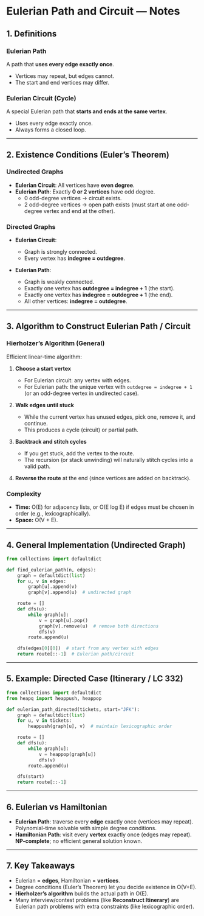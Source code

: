 # Eulerian Path and Circuit — Notes

## 1. Definitions

### Eulerian Path
A path that **uses every edge exactly once**.  
- Vertices may repeat, but edges cannot.  
- The start and end vertices may differ.

### Eulerian Circuit (Cycle)
A special Eulerian path that **starts and ends at the same vertex**.  
- Uses every edge exactly once.  
- Always forms a closed loop.

---

## 2. Existence Conditions (Euler’s Theorem)

### Undirected Graphs
- **Eulerian Circuit**: All vertices have **even degree**.  
- **Eulerian Path**: Exactly **0 or 2 vertices** have odd degree.  
  - 0 odd-degree vertices → circuit exists.  
  - 2 odd-degree vertices → open path exists (must start at one odd-degree vertex and end at the other).

### Directed Graphs
- **Eulerian Circuit**:  
  - Graph is strongly connected.  
  - Every vertex has **indegree = outdegree**.  

- **Eulerian Path**:  
  - Graph is weakly connected.  
  - Exactly one vertex has **outdegree = indegree + 1** (the start).  
  - Exactly one vertex has **indegree = outdegree + 1** (the end).  
  - All other vertices: **indegree = outdegree**.

---

## 3. Algorithm to Construct Eulerian Path / Circuit

### Hierholzer’s Algorithm (General)
Efficient linear-time algorithm:

1. **Choose a start vertex**  
   - For Eulerian circuit: any vertex with edges.  
   - For Eulerian path: the unique vertex with `outdegree = indegree + 1` (or an odd-degree vertex in undirected case).  

2. **Walk edges until stuck**  
   - While the current vertex has unused edges, pick one, remove it, and continue.  
   - This produces a cycle (circuit) or partial path.

3. **Backtrack and stitch cycles**  
   - If you get stuck, add the vertex to the route.  
   - The recursion (or stack unwinding) will naturally stitch cycles into a valid path.

4. **Reverse the route** at the end (since vertices are added on backtrack).

### Complexity
- **Time:** O(E) for adjacency lists, or O(E log E) if edges must be chosen in order (e.g., lexicographically).  
- **Space:** O(V + E).

---

## 4. General Implementation (Undirected Graph)

```python
from collections import defaultdict

def find_eulerian_path(n, edges):
    graph = defaultdict(list)
    for u, v in edges:
        graph[u].append(v)
        graph[v].append(u)  # undirected graph

    route = []
    def dfs(u):
        while graph[u]:
            v = graph[u].pop()
            graph[v].remove(u)  # remove both directions
            dfs(v)
        route.append(u)

    dfs(edges[0][0])  # start from any vertex with edges
    return route[::-1]  # Eulerian path/circuit
```

---

## 5. Example: Directed Case (Itinerary / LC 332)

```python
from collections import defaultdict
from heapq import heappush, heappop

def eulerian_path_directed(tickets, start="JFK"):
    graph = defaultdict(list)
    for u, v in tickets:
        heappush(graph[u], v)  # maintain lexicographic order

    route = []
    def dfs(u):
        while graph[u]:
            v = heappop(graph[u])
            dfs(v)
        route.append(u)

    dfs(start)
    return route[::-1]
```

---

## 6. Eulerian vs Hamiltonian

- **Eulerian Path**: traverse every **edge** exactly once (vertices may repeat). Polynomial-time solvable with simple degree conditions.  
- **Hamiltonian Path**: visit every **vertex** exactly once (edges may repeat). **NP-complete**; no efficient general solution known.

---

## 7. Key Takeaways

- Eulerian = **edges**, Hamiltonian = **vertices**.  
- Degree conditions (Euler’s Theorem) let you decide existence in O(V+E).  
- **Hierholzer’s algorithm** builds the actual path in O(E).  
- Many interview/contest problems (like **Reconstruct Itinerary**) are Eulerian path problems with extra constraints (like lexicographic order).  
